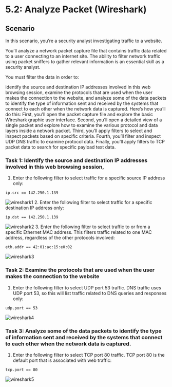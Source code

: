 # 5.2: Analyze Packet (Wireshark)

## Scenario
In this scenario, you’re a security analyst investigating traffic to a website.

You’ll analyze a network packet capture file that contains traffic data related to a user connecting to an internet site. The ability to filter network traffic using packet sniffers to gather relevant information is an essential skill as a security analyst.

You must filter the data in order to:

identify the source and destination IP addresses involved in this web browsing session,
examine the protocols that are used when the user makes the connection to the website, and
analyze some of the data packets to identify the type of information sent and received by the systems that connect to each other when the network data is captured.
Here’s how you’ll do this: First, you’ll open the packet capture file and explore the basic Wireshark graphic user interface. Second, you’ll open a detailed view of a single packet and explore how to examine the various protocol and data layers inside a network packet. Third, you’ll apply filters to select and inspect packets based on specific criteria. Fourth, you’ll filter and inspect UDP DNS traffic to examine protocol data. Finally, you’ll apply filters to TCP packet data to search for specific payload text data.


### Task 1: Identify the source and destination IP addresses involved in this web browsing session,
1. Enter the following filter to select traffic for a specific source IP address only:
```
ip.src == 142.250.1.139
```
![wireshark1](https://private-user-images.githubusercontent.com/192469717/407102767-04c34e1f-8964-4baf-a3ac-1ca784497cdb.png?jwt=eyJhbGciOiJIUzI1NiIsInR5cCI6IkpXVCJ9.eyJpc3MiOiJnaXRodWIuY29tIiwiYXVkIjoicmF3LmdpdGh1YnVzZXJjb250ZW50LmNvbSIsImtleSI6ImtleTUiLCJleHAiOjE3MzgwMTUyNDgsIm5iZiI6MTczODAxNDk0OCwicGF0aCI6Ii8xOTI0Njk3MTcvNDA3MTAyNzY3LTA0YzM0ZTFmLTg5NjQtNGJhZi1hM2FjLTFjYTc4NDQ5N2NkYi5wbmc_WC1BbXotQWxnb3JpdGhtPUFXUzQtSE1BQy1TSEEyNTYmWC1BbXotQ3JlZGVudGlhbD1BS0lBVkNPRFlMU0E1M1BRSzRaQSUyRjIwMjUwMTI3JTJGdXMtZWFzdC0xJTJGczMlMkZhd3M0X3JlcXVlc3QmWC1BbXotRGF0ZT0yMDI1MDEyN1QyMTU1NDhaJlgtQW16LUV4cGlyZXM9MzAwJlgtQW16LVNpZ25hdHVyZT0wZGZiNmVhMDI2MjJmOThjOGIwOWEyZWNlYTVjZjJhMzg5NGM2Yjg5ZGNmMjJmOGQwYTFkNzM5NWEwN2VhMjVhJlgtQW16LVNpZ25lZEhlYWRlcnM9aG9zdCJ9.Wzn6DN_sY3x9NBVBwR2HwaePHQ9u_QskUg0S2gcOncE)
2. Enter the following filter to select traffic for a specific destination IP address only:
```
ip.dst == 142.250.1.139
```
![wireshark2](https://private-user-images.githubusercontent.com/192469717/407102830-21f08a0c-3612-419a-99ab-b1ca5a267385.png?jwt=eyJhbGciOiJIUzI1NiIsInR5cCI6IkpXVCJ9.eyJpc3MiOiJnaXRodWIuY29tIiwiYXVkIjoicmF3LmdpdGh1YnVzZXJjb250ZW50LmNvbSIsImtleSI6ImtleTUiLCJleHAiOjE3MzgwMTU3MzksIm5iZiI6MTczODAxNTQzOSwicGF0aCI6Ii8xOTI0Njk3MTcvNDA3MTAyODMwLTIxZjA4YTBjLTM2MTItNDE5YS05OWFiLWIxY2E1YTI2NzM4NS5wbmc_WC1BbXotQWxnb3JpdGhtPUFXUzQtSE1BQy1TSEEyNTYmWC1BbXotQ3JlZGVudGlhbD1BS0lBVkNPRFlMU0E1M1BRSzRaQSUyRjIwMjUwMTI3JTJGdXMtZWFzdC0xJTJGczMlMkZhd3M0X3JlcXVlc3QmWC1BbXotRGF0ZT0yMDI1MDEyN1QyMjAzNTlaJlgtQW16LUV4cGlyZXM9MzAwJlgtQW16LVNpZ25hdHVyZT00OGI2ZGU0NmVhZjQ0YzczNTVkN2Y1ZDhhZjA3N2MxNzhmMzIxMDQzOTViMGFmMThkZGNlMDlmMzhlNDFkOGJhJlgtQW16LVNpZ25lZEhlYWRlcnM9aG9zdCJ9.Y821zlaEhF06pEUW27jMKUjxv1pqg1Rnc8yHiGCf3SE)
3. Enter the following filter to select traffic to or from a specific Ethernet MAC address. This filters traffic related to one MAC address, regardless of the other protocols involved:
```
eth.addr == 42:01:ac:15:e0:02
```
![wireshark3](https://private-user-images.githubusercontent.com/192469717/407102833-b0ae461b-c8d7-4372-881b-fb6952db5b2c.png?jwt=eyJhbGciOiJIUzI1NiIsInR5cCI6IkpXVCJ9.eyJpc3MiOiJnaXRodWIuY29tIiwiYXVkIjoicmF3LmdpdGh1YnVzZXJjb250ZW50LmNvbSIsImtleSI6ImtleTUiLCJleHAiOjE3MzgwMTU3MzksIm5iZiI6MTczODAxNTQzOSwicGF0aCI6Ii8xOTI0Njk3MTcvNDA3MTAyODMzLWIwYWU0NjFiLWM4ZDctNDM3Mi04ODFiLWZiNjk1MmRiNWIyYy5wbmc_WC1BbXotQWxnb3JpdGhtPUFXUzQtSE1BQy1TSEEyNTYmWC1BbXotQ3JlZGVudGlhbD1BS0lBVkNPRFlMU0E1M1BRSzRaQSUyRjIwMjUwMTI3JTJGdXMtZWFzdC0xJTJGczMlMkZhd3M0X3JlcXVlc3QmWC1BbXotRGF0ZT0yMDI1MDEyN1QyMjAzNTlaJlgtQW16LUV4cGlyZXM9MzAwJlgtQW16LVNpZ25hdHVyZT04YzFmODExNzA0OTZhZjk5ZDg0NWEzZThiZDI3YjJkMTAzNDFkMmJjMzE3MDc1NTgzYzA2NzhhYWQzZmM1N2ZiJlgtQW16LVNpZ25lZEhlYWRlcnM9aG9zdCJ9.1kslgEHM6dFKUj1qFH0zLIFWO7A5v4cGjQ7yCW5quVw)


### Task 2: Examine the protocols that are used when the user makes the connection to the website
1. Enter the following filter to select UDP port 53 traffic. DNS traffic uses UDP port 53, so this will list traffic related to DNS queries and responses only:
```
udp.port == 53
```
![wireshark4](https://private-user-images.githubusercontent.com/192469717/407102828-590f3cb5-a1b9-4e70-835a-8c87dc8e3d5f.png?jwt=eyJhbGciOiJIUzI1NiIsInR5cCI6IkpXVCJ9.eyJpc3MiOiJnaXRodWIuY29tIiwiYXVkIjoicmF3LmdpdGh1YnVzZXJjb250ZW50LmNvbSIsImtleSI6ImtleTUiLCJleHAiOjE3MzgwMTU3MzksIm5iZiI6MTczODAxNTQzOSwicGF0aCI6Ii8xOTI0Njk3MTcvNDA3MTAyODI4LTU5MGYzY2I1LWExYjktNGU3MC04MzVhLThjODdkYzhlM2Q1Zi5wbmc_WC1BbXotQWxnb3JpdGhtPUFXUzQtSE1BQy1TSEEyNTYmWC1BbXotQ3JlZGVudGlhbD1BS0lBVkNPRFlMU0E1M1BRSzRaQSUyRjIwMjUwMTI3JTJGdXMtZWFzdC0xJTJGczMlMkZhd3M0X3JlcXVlc3QmWC1BbXotRGF0ZT0yMDI1MDEyN1QyMjAzNTlaJlgtQW16LUV4cGlyZXM9MzAwJlgtQW16LVNpZ25hdHVyZT1jZmY5NjhhZDkxOWIyNjc5OGJjZTAzOWI4NTZiZTc4YTUxODM1MDY3MGU3MmNlMmE3YjIxNDgxYTEwMmUxYTA3JlgtQW16LVNpZ25lZEhlYWRlcnM9aG9zdCJ9.8O_uLiUFsRhr9d-ftC8lq6GSCQlIUEyLMsWuqqKDM4g)

### Task 3: Analyze some of the data packets to identify the type of information sent and received by the systems that connect to each other when the network data is captured.
1. Enter the following filter to select TCP port 80 traffic. TCP port 80 is the default port that is associated with web traffic:
```
tcp.port == 80
```
![wireshark5](https://private-user-images.githubusercontent.com/192469717/407102831-c0d0f61f-0955-4cea-b29e-fbe915e5d011.png?jwt=eyJhbGciOiJIUzI1NiIsInR5cCI6IkpXVCJ9.eyJpc3MiOiJnaXRodWIuY29tIiwiYXVkIjoicmF3LmdpdGh1YnVzZXJjb250ZW50LmNvbSIsImtleSI6ImtleTUiLCJleHAiOjE3MzgwMTU3MzksIm5iZiI6MTczODAxNTQzOSwicGF0aCI6Ii8xOTI0Njk3MTcvNDA3MTAyODMxLWMwZDBmNjFmLTA5NTUtNGNlYS1iMjllLWZiZTkxNWU1ZDAxMS5wbmc_WC1BbXotQWxnb3JpdGhtPUFXUzQtSE1BQy1TSEEyNTYmWC1BbXotQ3JlZGVudGlhbD1BS0lBVkNPRFlMU0E1M1BRSzRaQSUyRjIwMjUwMTI3JTJGdXMtZWFzdC0xJTJGczMlMkZhd3M0X3JlcXVlc3QmWC1BbXotRGF0ZT0yMDI1MDEyN1QyMjAzNTlaJlgtQW16LUV4cGlyZXM9MzAwJlgtQW16LVNpZ25hdHVyZT1kM2JiNWY1ODY4YjE3MjkzYWJjYjQyOTk3M2E4MGY3NmU5ZjU1MzE5NTE3ZDE0YTdhM2E0OTA0MjY5MDVlYmFlJlgtQW16LVNpZ25lZEhlYWRlcnM9aG9zdCJ9.H4usozj6pEMqxX_yYWhZNQHGwbMkq4yBrOs2EEBSw8Y)
